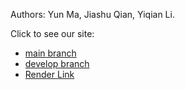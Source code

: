 Authors: Yun Ma, Jiashu Qian, Yiqian Li.

Click to see our site: 
- [main branch](https://kanbasfinalproject-lmq.netlify.app)
- [develop branch](https://develop--kanbasfinalproject-lmq.netlify.app)
- [Render Link](https://web-node-final-project-cs5610.onrender.com)